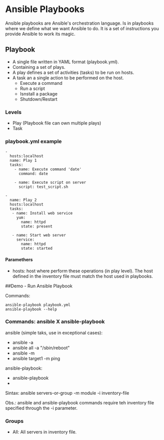 # Ansible Playbooks

Ansible playbooks are Ansible's orchestration language. Is in playbooks where we define what we want Ansible to do. It is a set of instructions you provide Ansible to work its magic.

## Playbook

- A single file written in YAML format (playbook.yml).
- Containing a set of plays. 
- A play defines a set of activities (tasks) to be run on hosts.
- A task an a single action to be performed on the host.
	- Execute a command
	- Run a script
	- Isnstall a package
	- Shutdown/Restart
	
### Levels

- Play (Playbook file can own multiple plays)
- Task

### playbook.yml example

```
-  
  hosts:localhost
  name: Play 1
  tasks:
    - name: Execute command 'date'
      command: date
      
    - name: Execute script on server
      script: test_script.sh

- 
  name: Play 2
  hosts:localhost
  tasks:
   - name: Install web service
     yum:
       name: httpd
       state: present
       
   - name: Start web server
     service:
       name: httpd
       state: started 
```

#### Paramethers

- hosts: host where perform these operations (in play level). The host defined in the inventory file must match the host used in playbooks.

##Demo - Run Ansible Playbook

Commands:
```
ansible-playbook playbook.yml
ansible-playbook --help
```

### Commands: ansible X ansible-playbook

ansible (simple taks, use in exceptional cases):
- ansible <hosts> -a <command>
- ansible all -a "/sbin/reboot"
- ansible <hosts> -m <module>
- ansible target1 -m ping

ansible-playbook:
- ansible-playbook <playbook name>
- 

Sintax: ansible servers-or-group -m module -i inventory-file

Obs.: ansible and ansible-playbook commands require teh inventory file specified through the -i parameter.


### Groups

- All: All servers in inventory file.
